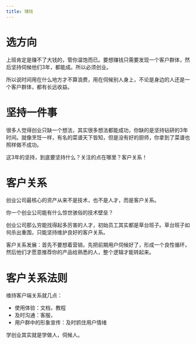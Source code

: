 ```yaml
---
title: 赚钱
---
```

# 选方向

上班肯定是赚不了大钱的，管你温饱而已。要想赚钱只需要发现一个客户群体，然后坚持伺候他们3年，都能成。所以必须创业。

所以说时间用在什么地方才不算浪费，用在伺候别人身上，不论是身边的人还是一个客户群体，都有长远收益。

# 坚持一件事

很多人觉得创业只缺一个想法，其实很多想法都能成功，你缺的是坚持钻研的3年时间。就像烹饪一样，有名的菜谱天下皆知，但是没有好的厨师，你拿到了菜谱也照样做不成功。

这3年的坚持，到底要坚持什么？关注的点在哪里？客户关系！

# 客户关系

创业公司最核心的资产从来不是技术，也不是人才，而是客户关系。

你一个创业公司能有什么惊世骇俗的技术壁垒？

创业公司那么穷能找得起多厉害的人才，初始员工其实都是草台班子。草台班子如何杀出重围，只能坚持维护良好的客户关系。

客户关系发展：首先不要想着营销，先把前期用户伺候好了，形成一个良性循环，然后他们才愿意推荐你的产品给熟悉的人，整个逻辑才能转起来。

# 客户关系法则

维持客户端关系就几点：
- 使用体验：文档，教程
- 及时沟通：客服，
- 用户群中的形象宣传：及时抓住用户情绪

学创业其实就是学做人，伺候人。

